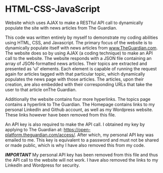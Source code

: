 # HTML-CSS-JavaScript
Website which uses AJAX to make a RESTful API call to dynamically populate the site with news articles from The Guardian.

This code was written entirely by myself to demonstrate my coding abilities using HTML, CSS, and Javascript. The primary focus of the website is to dynamically populate itself with news articles from www.TheGuardian.com. The website does so by using AJAX (a coding technique) to make an API call to the website. The website responds with a JSON file containing an array of JSON-formatted news articles. Their topics are extracted and presented as 'ul' elements. Each element is capable of running the request again for articles tagged with that particular topic, which dynamically populates the news page with those articles. The articles, upon their creation, are also embedded with their corresponding URLs that take the user to that article onThe Guardian.

Additionally the website contains four more hyperlinks. The topics page contains a hyperlink to The Guardian. The Homepage contains links to my personal LinkedIn and Github account, as well as my Wordpress website. These links however have been removed from this file.

An API key is also required to make the API call. I obtained my key by applying to The Guardian at: https://open-platform.theguardian.com/access/. After which, my personal API key was emailed to me. This key is equivalent to a password and must not be shared or made public, which is why I have also removed this from my code.

***IMPORTANT***
My personal API key has been removed from this file and thus the API call to the website will not work.
I have also removed the links to my LinkedIn and Wordpress for security.
